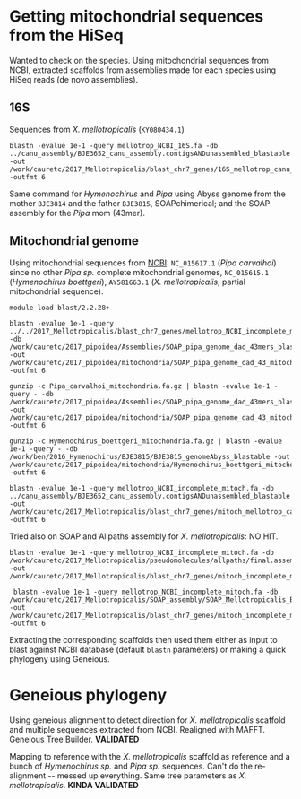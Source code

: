 # Getting mitochondrial sequences from the HiSeq

Wanted to check on the species. Using mitochondrial sequences from NCBI, extracted scaffolds from assemblies made for each species using HiSeq reads (de novo assemblies).

## 16S

Sequences from *X. mellotropicalis* (`KY080434.1`)

```
blastn -evalue 1e-1 -query mellotrop_NCBI_16S.fa -db ../canu_assembly/BJE3652_canu_assembly.contigsANDunassembled_blastable -out /work/cauretc/2017_Mellotropicalis/blast_chr7_genes/16S_mellotrop_canu_e1.out -outfmt 6
```
Same command for *Hymenochirus* and *Pipa* using Abyss genome from the mother `BJE3814` and the father `BJE3815`, SOAPchimerical; and the SOAP assembly for the *Pipa* mom (43mer).

## Mitochondrial genome

Using mitochondrial sequences from [NCBI](https://www.ncbi.nlm.nih.gov/): `NC_015617.1` (*Pipa carvalhoi*) since no other *Pipa sp.* complete mitochondrial genomes, `NC_015615.1` (*Hymenochirus boettgeri*), `AY581663.1` (*X. mellotropicalis*, partial mitochondrial sequence).

```
module load blast/2.2.28+

blastn -evalue 1e-1 -query ../../2017_Mellotropicalis/blast_chr7_genes/mellotrop_NCBI_incomplete_mitoch.fa -db /work/cauretc/2017_pipoidea/Assemblies/SOAP_pipa_genome_dad_43mers_blastable -out /work/cauretc/2017_pipoidea/mitochondria/SOAP_pipa_genome_dad_43_mitochmello_e1.out -outfmt 6

gunzip -c Pipa_carvalhoi_mitochondria.fa.gz | blastn -evalue 1e-1 -query - -db /work/cauretc/2017_pipoidea/Assemblies/SOAP_pipa_genome_dad_43mers_blastable -out /work/cauretc/2017_pipoidea/mitochondria/SOAP_pipa_genome_dad_43_mitochpcarvalhoi_e1.out -outfmt 6

gunzip -c Hymenochirus_boettgeri_mitochondria.fa.gz | blastn -evalue 1e-1 -query - -db /work/ben/2016_Hymenochirus/BJE3815/BJE3815_genomeAbyss_blastable -out /work/cauretc/2017_pipoidea/mitochondria/Hymenochirus_boettgeri_mitochondria_hymeno_BJE3815_e1_no_maxtarget.out -outfmt 6

blastn -evalue 1e-1 -query mellotrop_NCBI_incomplete_mitoch.fa -db ../canu_assembly/BJE3652_canu_assembly.contigsANDunassembled_blastable -out /work/cauretc/2017_Mellotropicalis/blast_chr7_genes/mitoch_mellotrop_canu_e1.out -outfmt 6
```
Tried also on SOAP and Allpaths assembly for *X. mellotropicalis*: NO HIT.
```
blastn -evalue 1e-1 -query mellotrop_NCBI_incomplete_mitoch.fa -db /work/cauretc/2017_Mellotropicalis/pseudomolecules/allpaths/final.assembly_blastable -out /work/cauretc/2017_Mellotropicalis/blast_chr7_genes/mitoch_incomplete_mellotrop_allapths_e1.ou

 blastn -evalue 1e-1 -query mellotrop_NCBI_incomplete_mitoch.fa -db /work/cauretc/2017_Mellotropicalis/SOAP_assembly/SOAP_Mellotropicalis_BJE3652_genome_33_memory_scaf_blastable -out /work/cauretc/2017_Mellotropicalis/blast_chr7_genes/mitoch_incomplete_mellotrop_SOAP_e1.out -outfmt 6
```

Extracting the corresponding scaffolds then used them either as input to blast against NCBI database (default `blastn` parameters) or making a quick phylogeny using Geneious.

# Geneious phylogeny

Using geneious alignment to detect direction for *X. mellotropicalis* scaffold and multiple sequences extracted from NCBI. Realigned with MAFFT. Geneious Tree Builder. **VALIDATED**

Mapping to reference with the *X. mellotropicalis* scaffold as reference and a bunch of *Hymenochirus sp.* and *Pipa sp.* sequences. Can't do the re-alignment -- messed up everything. Same tree parameters as *X. mellotropicalis*. **KINDA VALIDATED**
